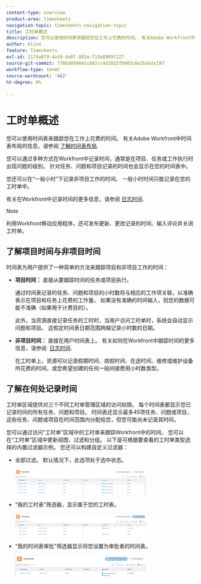 ```yaml
---
content-type: overview
product-area: timesheets
navigation-topic: timesheets-navigation-topic
title: 工时单概述
description: 您可以使用时间表来跟踪您在工作上花费的时间。 有关Adobe Workfront中时间表布局的信息，请参阅了解时间表布局。
author: Alina
feature: Timesheets
exl-id: 2174a879-4a19-4a0f-803a-f19a8909f227
source-git-commit: 7786d899841cb82cc4d3832fb083c6e2bda2e197
workflow-type: tm+mt
source-wordcount: '462'
ht-degree: 0%

---
```


# 工时单概述

您可以使用时间表来跟踪您在工作上花费的时间。 有关Adobe Workfront中时间表布局的信息，请参阅 [了解时间表布局](../../timesheets/timesheets/timesheet-layout.md).

您可以通过多种方式在Workfront中记录时间，通常是在项目、任务或工作执行时出现问题的级别。 针对任务、问题和项目记录的时间也会显示在您的时间表中。

您还可以在“一般小时”下记录非项目工作的时间。 一般小时时间只能记录在您的工时单中。

有关在Workfront中记录时间的更多信息，请参阅 [日志时间](../../timesheets/create-and-manage-timesheets/log-time.md).

>[!NOTE]
>
>利用Workfront移动应用程序，还可发布更新、更改记录的时间、输入评论并关闭工时单。

## 了解项目时间与非项目时间

时间表为用户提供了一种简单的方法来跟踪项目和非项目工作的时间：

* **项目时间：** 直接从要跟踪时间的任务或项目执行。

   通过时间表记录的任务、问题和项目的小时数将与相应的工作项关联，以准确表示在项目和任务上花费的工作量。 如果没有准确的时间输入，则您的数据可能不准确（如果用于计费目的）。

   此外，当资源直接记录任务的工时时，当用户访问工时单时，系统会自动显示问题和项目。 这假定时间表日期范围跨越记录小时数的日期。

* **非项目时间：** 直接在用户时间表上。 有关如何在Workfront中跟踪时间的更多信息，请参阅  [日志时间](../../timesheets/create-and-manage-timesheets/log-time.md).

   在工时单上，资源可以记录假期时间、病假时间、在途时间、维修或维护设备所花费的时间，或您希望创建的任何一般间接费用小时数类型。

## 了解在何处记录时间

工时单区域提供对三个不同工时单管理区域的访问权限。 每个时间表都显示您已记录时间的所有任务、问题和项目。 时间表还显示最多45项任务、问题或项目，这些任务、问题或项目在时间范围内分配给您，但您可能尚未记录其时间。

您可以通过访问“工时单”区域中的工时单来跟踪Workfront中的时间。 您可以在“工时单”区域中更新视图、过滤和分组。 以下是可根据要查看的工时单类型选择的内置过滤器示例。 您还可以构建自定义过滤器：

* 全部过滤。 默认情况下，此选项处于选中状态。

   ![](assets/all-timesheets-list-nwe-350x68.png)

* “我的工时表”筛选器，显示属于您的工时表。

   ![](assets/my-timesheets-list-various-statuses-nwe-350x60.png)

* “我的时间表审批”筛选器显示将您设置为审批者的时间表。

   ![](assets/timesheets-i-approve-list-with0filters-new-nwe-350x61.png)

